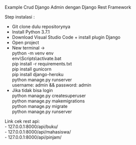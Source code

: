 Example Crud Django Admin dengan Django Rest Framework


Step instalasi :
- Git clone dulu repositorynya
- Install Python 3.7.1
- Download Visual Studio Code + install plugin Django
- Open project
- New terminal ->
<br/>python -m venv env
<br/>env\Scripts\activate.bat
<br/>pip install -r requirements.txt
<br/>pip install gunicorn
<br/>pip install django-heroku
<br/>python manage.py runserver
<br/>username: admin && password: admin
- Jika tidak bisa login
<br/>python manage.py createsuperuser
<br/>python manage.py makemigrations
<br/>python manage.py migrate
<br/>python manage.py runserver

Link cek rest api:
<br/>- 127.0.0.1:8000/api/buku/
<br/>- 127.0.0.1:8000/api/mahasiswa/
<br/>- 127.0.0.1:8000/api/pinjam/
